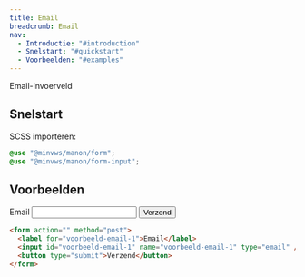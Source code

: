 ```yaml
---
title: Email
breadcrumb: Email
nav:
  - Introductie: "#introduction"
  - Snelstart: "#quickstart"
  - Voorbeelden: "#examples"
---
```


<p class="introduction">Email-invoerveld</p>

<h2 id="quickstart">Snelstart</h2>

SCSS importeren:

```scss
@use "@minvws/manon/form";
@use "@minvws/manon/form-input";
```

<h2 id="examples">Voorbeelden</h2>

<form action="" method="post">
  <label for="voorbeeld-email-1">Email</label>
  <input id="voorbeeld-email-1" name="voorbeeld-email-1" type="email" />
  <button type="submit">Verzend</button>
</form>

```html
<form action="" method="post">
  <label for="voorbeeld-email-1">Email</label>
  <input id="voorbeeld-email-1" name="voorbeeld-email-1" type="email" />
  <button type="submit">Verzend</button>
</form>
```
